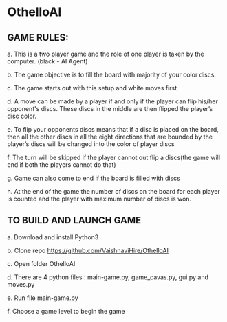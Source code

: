 # OthelloAI

## GAME RULES:

a.	This is a two player game and the role of one player is taken by the computer. (black - AI Agent)

b.	The game objective is to fill the board with majority of your color discs.

c.	 The game starts out with this setup and white moves first

d.	 A move can be made by a player if and only if the player can flip his/her opponent's discs. These discs in the middle are then flipped 
the player’s disc color. 

e.	To flip your opponents discs means that if a disc is placed on the board, then all the other discs in all the eight directions 
that are bounded by the player’s discs will be changed into the color of player discs

f.	The turn will be skipped if the player cannot out flip a discs(the game will end if both the players cannot do that) 

g.	Game can also come to end if the board is filled with discs 

h.	At the end of the game the number of discs on the board for each player is counted and the player with maximum number of discs is won.

## TO BUILD AND LAUNCH GAME

a.	Download and install Python3

b.  Clone repo https://github.com/VaishnaviHire/OthelloAI

c.	Open folder OthelloAI

d.	There are 4 python files : main-game.py, game_cavas.py, gui.py and moves.py

e.	Run file main-game.py

f.	Choose a game level to begin the game
